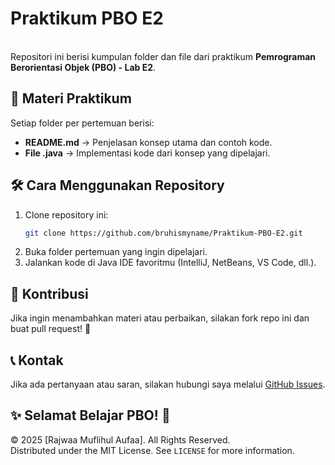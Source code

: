 # Praktikum PBO E2

\
Repositori ini berisi kumpulan folder dan file dari praktikum **Pemrograman Berorientasi Objek (PBO) - Lab E2**.

## 📌 Materi Praktikum

Setiap folder per pertemuan berisi:

- **README.md** → Penjelasan konsep utama dan contoh kode.
- **File .java** → Implementasi kode dari konsep yang dipelajari.

## 🛠️ Cara Menggunakan Repository

1. Clone repository ini:
   ```bash
   git clone https://github.com/bruhismyname/Praktikum-PBO-E2.git
   ```
2. Buka folder pertemuan yang ingin dipelajari.
3. Jalankan kode di Java IDE favoritmu (IntelliJ, NetBeans, VS Code, dll.).

## 🤝 Kontribusi

Jika ingin menambahkan materi atau perbaikan, silakan fork repo ini dan buat pull request! 🚀

## 📞 Kontak

Jika ada pertanyaan atau saran, silakan hubungi saya melalui [GitHub Issues](https://github.com/username/Praktikum-PBO-E2/issues).

✨ **Selamat Belajar PBO!** 🚀
---

© 2025 [Rajwaa Muflihul Aufaa]. All Rights Reserved.  
Distributed under the MIT License. See `LICENSE` for more information.  
